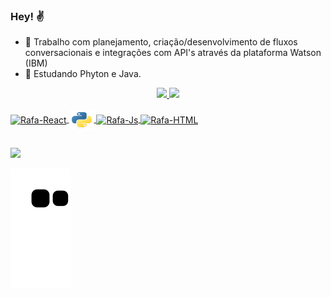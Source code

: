 ### Hey! ✌️

- 🤖 Trabalho com planejamento, criação/desenvolvimento de fluxos conversacionais e integrações com API's através da plataforma Watson (IBM)
- 🧐 Estudando Phyton e Java.

<div align="center">
  <a href="https://github.com/annaluizah">
  <img height="120em" src="https://github-readme-stats.vercel.app/api?username=annaluizah&show_icons=true&theme=moltack&include_all_commits=true&count_private=true"/>
  <img height="120em" src="https://github-readme-stats.vercel.app/api/top-langs/?username=annaluizah&layout=compact&langs_count=7&theme=moltack"/>
</div>
  
<div style="display: inline_block"><br>
  <img align="center" alt="Rafa-React" height="30" width="40" src="https://cdn.jsdelivr.net/gh/devicons/devicon/icons/java/java-original.svg">
  <img align="center" alt="Rafa-Python" height="30" width="40" src="https://raw.githubusercontent.com/devicons/devicon/master/icons/python/python-original.svg">
  <img align="center" alt="Rafa-Js" height="30" width="40" src="https://cdn.jsdelivr.net/gh/devicons/devicon/icons/html5/html5-original.svg">
  <img align="center" alt="Rafa-HTML" height="30" width="40" src="https://cdn.jsdelivr.net/gh/devicons/devicon/icons/css3/css3-original.svg">
</div>
  
##

<div>
  <a href="https://www.linkedin.com/in/annaluizahuff/" target="_blank"><img src="https://img.shields.io/badge/LinkedIn-0077B5?style=for-the-badge&logo=linkedin&logoColor=white" target="_blank"></a>
</div>
  
![Snake animation](https://github.com/annaluizah/annaluizah/blob/output/github-contribution-grid-snake.svg)
